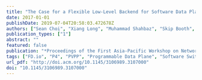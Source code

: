 ```yaml
---
title: "The Case for a Flexible Low-Level Backend for Software Data Planes"
date: 2017-01-01
publishDate: 2019-07-04T20:58:03.472678Z
authors: ["Sean Choi", "Xiang Long", "Muhammad Shahbaz", "Skip Booth", "Andy Keep", "John Marshall", "Changhoon Kim"]
publication_types: ["1"]
abstract: ""
featured: false
publication: "*Proceedings of the First Asia-Pacific Workshop on Networking*"
tags: ["FD.io", "P4", "PVPP", "Programmable Data Plane", "Software Switch", "Vector Packet Processing (VPP)"]
url_pdf: "http://doi.acm.org/10.1145/3106989.3107000"
doi: "10.1145/3106989.3107000"
---
```



